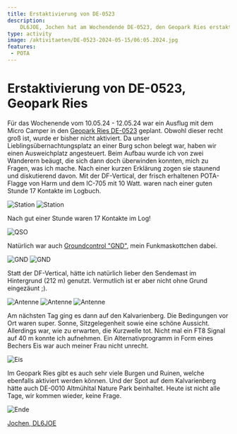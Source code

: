 ```yaml
---
title: Erstaktivierung von DE-0523
description:
    DL6JOE, Jochen hat am Wochendende DE-0523, den Geopark Ries erstaktiviert.
type: activity
image: /aktivitaeten/DE-0523-2024-05-15/06:05.2024.jpg
features:
 - POTA
---
```


# Erstaktivierung von DE-0523, Geopark Ries

Für das Wochenende vom 10.05.24 - 12.05.24 war ein Ausflug mit dem Micro Camper in den [Geopark Ries DE-0523](https://pota.app/#/park/DE-0523) geplant. Obwohl dieser recht groß ist, wurde er bisher nicht aktiviert. Da unser Lieblingsübernachtungsplatz an einer Burg schon belegt war, haben wir einen Ausweichplatz angesteuert. Beim Aufbau wurde ich von zwei Wanderern beäugt, die sich dann doch überwinden konnten, mich zu Fragen, was ich mache. Nach einer kurzen Erklärung zogen sie staunend und diskutierend davon. Mit der DF-Vertical, der frisch erhaltenen POTA-Flagge von Harm und dem IC-705 mit 10 Watt. waren nach einer guten Stunde 17 Kontakte im Logbuch.

![Station](/aktivitaeten/DE-0523-2024-05-15/00:05.2024.jpg)
![Station](/aktivitaeten/DE-0523-2024-05-15/02:05.2024.jpg)

Nach gut einer Stunde waren 17 Kontakte im Log!

![QSO](/aktivitaeten/DE-0523-2024-05-15/09:05.2024.jpg)

Natürlich war auch [Groundcontrol "GND"](https://www.instagram.com/groundcontrol_gnd/), mein Funkmaskottchen dabei.

![GND](/aktivitaeten/DE-0523-2024-05-15/04:05.2024.jpg)
![GND](/aktivitaeten/DE-0523-2024-05-15/06:05.2024.jpg)

Statt der DF-Vertical, hätte ich natürlich lieber den Sendemast im Hintergrund (212 m) genutzt. Vermutlich ist er aber nicht ohne Grund eingezäunt ;).

![Antenne](/aktivitaeten/DE-0523-2024-05-15/01:05.2024.jpg)
![Antenne](/aktivitaeten/DE-0523-2024-05-15/03:05.2024.jpg)
![Antenne](/aktivitaeten/DE-0523-2024-05-15/07:05.2024.jpg)

Am nächsten Tag ging es dann auf den Kalvarienberg. Die Bedingungen vor Ort waren super. Sonne, Sitzgelegenheit sowie eine schöne Aussicht. Allerdings war, wie zu erwarten, die Kurzwelle tot. Nicht mal ein FT8 Signal auf 40 m konnte ich aufnehmen. Ein Alternativprogramm in Form eines Bechers Eis war auch meiner Frau nicht unrecht.

![Eis](/aktivitaeten/DE-0523-2024-05-15/08:05.2024.jpg)

Im Geopark Ries gibt es auch sehr viele Burgen und Ruinen, welche ebenfalls aktiviert werden können. Und der Spot auf dem Kalvarienberg hätte auch DE-0010 Altmühltal Nature Park beinhaltet.
Heute ist nicht alle Tage, wir kommen wieder, keine Frage.

![Ende](/aktivitaeten/DE-0523-2024-05-15/05:05.2024.jpg)

[Jochen, DL6JOE](https://www.qrz.com/db/DL6JOE)
